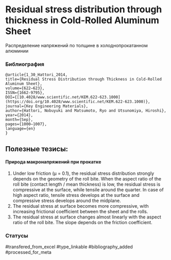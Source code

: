# Residual stress distribution through thickness in Cold-Rolled Aluminum Sheet

Распределение напряжений по толщине в холоднопрокатанном алюминии

### Библиография
```
@article{1_30_Hattori_2014,
title={Residual Stress Distribution through Thickness in Cold-Rolled Aluminum Sheet},
volume={622–623},
ISSN={1662-9795},
DOI={[10.4028/www.scientific.net/KEM.622-623.1000](https://doi.org/10.4028/www.scientific.net/KEM.622-623.1000)},
journal={Key Engineering Materials},
author={Hattori, Nobuyuki and Matsumoto, Ryo and Utsunomiya, Hiroshi},
year={2014},
month={Sep},
pages={1000–1007},
language={en}
}
```

## Полезные тезисы:

#### Природа макронапряжений при прокатке
1) Under low friction (μ = 0.1), the residual stress distribution strongly depends on the geometry of
the roll bite. When the aspect ratio of the roll bite (contact length / mean thickness) is low, the
residual stress is compressive at the surface, while tensile around the quarter. In case of high aspect
ratio, tensile stress develops at the surface and compressive stress develops around the midplane.
2) The residual stress at surface becomes more compressive, with increasing frictional coefficient
between the sheet and the rolls.
3) The residual stress at surface changes almost linearly with the aspect ratio of the roll bite. The
slope depends on the friction coefficient.

### Статусы
#transfered_from_excel 
#type_linkable 
#bibliography_added
#processed_for_meta
